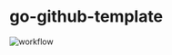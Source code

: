 # go-github-template

![workflow](https://github.com/github/docs/actions/workflows/test.yml/badge.svg)

